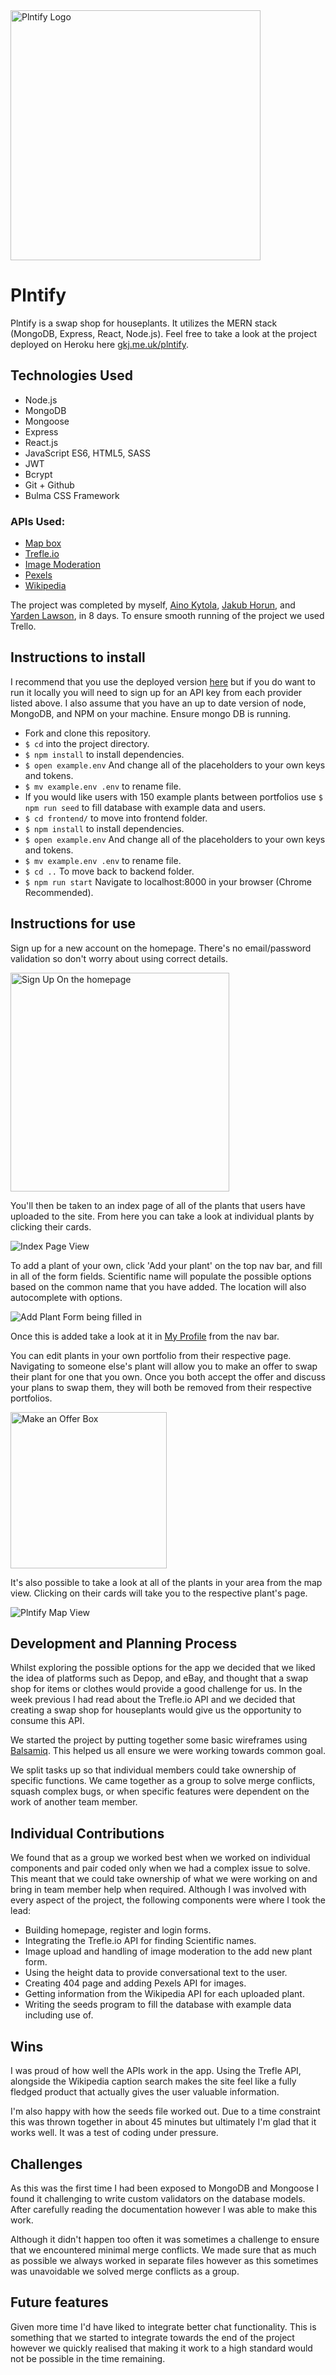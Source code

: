 <img src="https://res.cloudinary.com/jompra/image/upload/v1590678593/plntify_f9zfgd_1_csag9s.svg" alt="Plntify Logo" width="400" />

# Plntify

Plntify is a swap shop for houseplants. It utilizes the MERN stack (MongoDB, Express, React, Node.js). Feel free to take a look at the project deployed on Heroku here [gkj.me.uk/plntify](https://gkj.me.uk/plntify).

## Technologies Used
* Node.js
* MongoDB
* Mongoose
* Express
* React.js
* JavaScript ES6, HTML5, SASS
* JWT
* Bcrypt
* Git + Github
* Bulma CSS Framework

### APIs Used:
* [Map box](https://www.mapbox.com/)
* [Trefle.io](https://trefle.io/)
* [Image Moderation](https://www.moderatecontent.com/)
* [Pexels](https://www.pexels.com/api/?locale=en-US)
* [Wikipedia](https://www.mediawiki.org/wiki/API:Main_page)

The project was completed by myself, [Aino Kytola](https://github.com/ainokyto), [Jakub Horun](https://github.com/ykbhrn), and [Yarden Lawson](https://github.com/YBL123), in 8 days. To ensure smooth running of the project we used Trello.

## Instructions to install
I recommend that you use the deployed version [here](https://gkj.me.uk/plntify) but if you do want to run it locally you will need to sign up for an API key from each provider listed above. I also assume that you have an up to date version of node, MongoDB, and NPM on your machine. Ensure mongo DB is running.

* Fork and clone this repository.
* `$ cd` into the project directory.
* `$ npm install` to install dependencies.
* `$ open example.env` And change all of the placeholders to your own keys and tokens.
* `$ mv example.env .env` to rename file.
* If you would like users with 150 example plants between portfolios use `$ npm run seed` to fill database with example data and users.
* `$ cd frontend/` to move into frontend folder.
* `$ npm install` to install dependencies.
* `$ open example.env` And change all of the placeholders to your own keys and tokens.
* `$ mv example.env .env` to rename file.
* `$ cd ..` To move back to backend folder.
* `$ npm run start` Navigate to localhost:8000 in your browser (Chrome Recommended).

## Instructions for use
Sign up for a new account on the homepage.
There's no email/password validation so don't worry about using correct details.

<img src="https://github.com/Jompra/sei-group-project/blob/master/Readme%20Assets/Sign%20Up.png" alt="Sign Up On the homepage" width="350" />

You'll then be taken to an index page of all of the plants that users have uploaded to the site. From here you can take a look at individual plants by clicking their cards.

<img src="https://github.com/Jompra/sei-group-project/blob/master/Readme%20Assets/Index%20Page.png" alt="Index Page View" />

To add a plant of your own, click 'Add your plant' on the top nav bar, and fill in all of the form fields. Scientific name will populate the possible options based on the common name that you have added. The location will also autocomplete with options.

<img src="https://github.com/Jompra/sei-group-project/blob/master/Readme%20Assets/Plntify-Demo.gif" alt="Add Plant Form being filled in" />

Once this is added take a look at it in [My Profile](https://plntify.herokuapp.com/profile) from the nav bar.

You can edit plants in your own portfolio from their respective page.
Navigating to someone else's plant will allow you to make an offer to swap their plant for one that you own. Once you both accept the offer and discuss your plans to swap them, they will both be removed from their respective portfolios.

<img src="https://github.com/Jompra/sei-group-project/blob/master/Readme%20Assets/Offer%20Box.png" alt="Make an Offer Box" width="250" />

It's also possible to take a look at all of the plants in your area from the map view. Clicking on their cards will take you to the respective plant's page.

<img src="https://github.com/Jompra/sei-group-project/blob/master/Readme%20Assets/Map%20View.png" alt="Plntify Map View" />

## Development and Planning Process

Whilst exploring the possible options for the app we decided that we liked the idea of platforms such as Depop, and eBay, and thought that a swap shop for items or clothes would provide a good challenge for us. In the week previous I had read about the Trefle.io API and we decided that creating a swap shop for houseplants would give us the opportunity to consume this API.

We started the project by putting together some basic wireframes using [Balsamiq](https://balsamiq.com/). This helped us all ensure we were working towards common goal.

We split tasks up so that individual members could take ownership of specific functions. We came together as a group to solve merge conflicts, squash complex bugs, or when specific features were dependent on the work of another team member.

## Individual Contributions
We found that as a group we worked best when we worked on individual components and pair coded only when we had a complex issue to solve. This meant that we could take ownership of what we were working on and bring in team member help when required. Although I was involved with every aspect of the project, the following components were where I took the lead:
* Building homepage, register and login forms.
* Integrating the Trefle.io API for finding Scientific names.
* Image upload and handling of image moderation to the add new plant form.
* Using the height data to provide conversational text to the user.
* Creating 404 page and adding Pexels API for images.
* Getting information from the Wikipedia API for each uploaded plant.
* Writing the seeds program to fill the database with example data including use of.

## Wins
I was proud of how well the APIs work in the app. Using the Trefle API, alongside the Wikipedia caption search makes the site feel like a fully fledged product that actually gives the user valuable information.

I'm also happy with how the seeds file worked out. Due to a time constraint this was thrown together in about 45 minutes but ultimately I'm glad that it works well. It was a test of coding under pressure.

## Challenges
As this was the first time I had been exposed to MongoDB and Mongoose I found it challenging to write custom validators on the database models. After carefully reading the documentation however I was able to make this work.

Although it didn't happen too often it was sometimes a challenge to ensure that we encountered minimal merge conflicts. We made sure that as much as possible we always worked in separate files however as this sometimes was unavoidable we solved merge conflicts as a group.

## Future features
Given more time I'd have liked to integrate better chat functionality. This is something that we started to integrate towards the end of the project however we quickly realised that making it work to a high standard would not be possible in the time remaining.